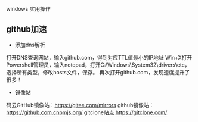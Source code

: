 windows 实用操作## github加速- 添加dns解析打开DNS查询网站，输入github.com，得到对应TTL值最小的IP地址Win+X打开Powershell管理员，输入notepad，打开C:\Windows\System32\drivers\etc，选择所有类型，修改hosts文件，保存。再次打开github.com，发现速度提升了很多！- 镜像站码云GitHub镜像站：https://gitee.com/mirrorsgithub镜像站：https://github.com.cnpmjs.org/gitclone站点:https://gitclone.com/